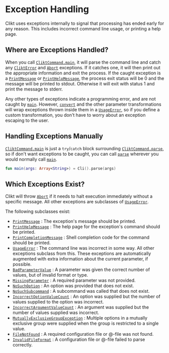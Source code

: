 # Exception Handling

Clikt uses exceptions internally to signal that processing has ended
early for any reason. This includes incorrect command line usage, or
printing a help page.

## Where are Exceptions Handled?

When you call [`CliktCommand.main`][main], it will parse the command line and catch any
[`CliktError`][CliktError] and [`Abort`][Abort] exceptions. If it catches one, it will then print
out the appropriate information and exit the process. If the caught exception is a
[`PrintMessage`][PrintMessage] or [`PrintHelpMessage`][PrintHelpMessage], the process exit status
will be 0 and the message will be printed to stdout. Otherwise it will exit with status 1 and print
the message to stderr.

Any other types of exceptions indicate a programming error, and are not caught by [`main`][main].
However, [`convert`][convert] and the other parameter transformations will wrap exceptions thrown
inside them in a [`UsageError`][UsageError], so if you define a custom transformation,
you don't have to worry about an exception escaping to the user.

## Handling Exceptions Manually

[`CliktCommand.main`][main] is just a `try`/`catch` block surrounding
[`CliktCommand.parse`][parse], so if don't want exceptions to be caught,
you can call [`parse`][parse] wherever you would normally call [`main`][main].

```kotlin
fun main(args: Array<String>) = Cli().parse(args)
```

## Which Exceptions Exist?

Clikt will throw [`Abort`][Abort] if it needs to halt execution immediately without a specific
message. All other exceptions are subclasses of [`UsageError`][UsageError].

The following subclasses exist:

* [`PrintMessage`][PrintMessage] : The exception's message should be printed.
* [`PrintHelpMessage`][PrintHelpMessage] : The help page for the exception's command should be printed.
* [`PrintCompletionMessage`][PrintCompletionMessage] : Shell completion code for the command should be printed.
* [`UsageError`][UsageError] : The command line was incorrect in some way. All other exceptions subclass from this. These exceptions are automatically augmented with extra information about the current parameter, if possible.
* [`BadParameterValue`][BadParameterValue] : A parameter was given the correct number of values, but of invalid format or type.
* [`MissingParameter`][MissingParameter] : A required parameter was not provided.
* [`NoSuchOption`][NoSuchOption] : An option was provided that does not exist.
* [`NoSuchSubcommand`][NoSuchSubcommand] : A subcommand was called that does not exist.
* [`IncorrectOptionValueCount`][IncorrectOptionValueCount] : An option was supplied but the number of values supplied to the option was incorrect.
* [`IncorrectArgumentValueCount`][IncorrectArgumentValueCount] : An argument was supplied but the number of values supplied was incorrect.
* [`MutuallyExclusiveGroupException`][MutuallyExclusiveGroupException] : Multiple options in a mutually exclusive group were supplied when the group is restricted to a single value.
* [`FileNotFound`][FileNotFound] : A required configuration file or @-file was not found.
* [`InvalidFileFormat`][InvalidFileFormat] : A configuration file or @-file failed to parse correctly.


[main]:                            api/clikt/com.github.ajalt.clikt.core/-clikt-command/main.md
[CliktError]:                      api/clikt/com.github.ajalt.clikt.core/-clikt-error/index.md
[Abort]:                           api/clikt/com.github.ajalt.clikt.core/-abort/index.md
[PrintMessage]:                    api/clikt/com.github.ajalt.clikt.core/-print-message/index.md
[PrintHelpMessage]:                api/clikt/com.github.ajalt.clikt.core/-print-help-message/index.md
[PrintCompletionMessage]:          api/clikt/com.github.ajalt.clikt.core/-print-completion-message/index.md
[convert]:                         api/clikt/com.github.ajalt.clikt.parameters.options/convert.md
[UsageError]:                      api/clikt/com.github.ajalt.clikt.core/-usage-error/index.md
[parse]:                           api/clikt/com.github.ajalt.clikt.core/-clikt-command/parse.md
[BadParameterValue]:               api/clikt/com.github.ajalt.clikt.core/-bad-parameter-value/index.md
[MissingParameter]:                api/clikt/com.github.ajalt.clikt.core/-missing-parameter/index.md
[NoSuchOption]:                    api/clikt/com.github.ajalt.clikt.core/-no-such-option/index.md
[NoSuchSubcommand]:                api/clikt/com.github.ajalt.clikt.core/-no-such-subcommand/index.md
[IncorrectOptionValueCount]:       api/clikt/com.github.ajalt.clikt.core/-incorrect-option-value-count/index.md
[IncorrectArgumentValueCount]:     api/clikt/com.github.ajalt.clikt.core/-incorrect-argument-value-count/index.md
[MutuallyExclusiveGroupException]: api/clikt/com.github.ajalt.clikt.core/-mutually-exclusive-group-exception/index.md
[FileNotFound]:                    api/clikt/com.github.ajalt.clikt.core/-file-not-found/index.md
[FileFormatError]:                 api/clikt/com.github.ajalt.clikt.core/-file-not-found/index.md
[InvalidFileFormat]:               api/clikt/com.github.ajalt.clikt.core/-invalid-file-format/index.md
